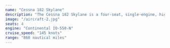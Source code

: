 ```yaml
---
name: "Cessna 182 Skylane"
description: "The Cessna 182 Skylane is a four-seat, single-engine, high-wing aircraft offering increased performance and versatility. Perfect for cross-country flights and advanced training."
image: "/aircraft-2.jpg"
seats: 4
engine: "Continental IO-550-N"
cruise_speed: "145 knots"
range: "860 nautical miles"
---
```

